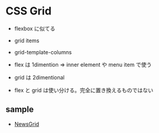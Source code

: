 # CSS Grid

- flexbox に似てる
- grid items
- grid-template-columns

- flex は 1dimention => inner element や menu item で使う
- grid は 2dimentional
- flex と grid は使い分ける。完全に置き換えるものではない

## sample

- [NewsGrid](https://github.com/endw0901/newsgrid)
